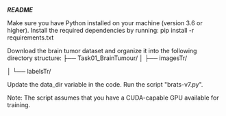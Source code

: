 ***README***

Make sure you have Python installed on your machine (version 3.6 or higher).
Install the required dependencies by running: pip install -r requirements.txt

Download the brain tumor dataset and organize it into the following directory structure:
├── Task01_BrainTumour/
│   ├── imagesTr/

│   └── labelsTr/

Update the data_dir variable in the code.
Run the script "brats-v7.py".

Note: The script assumes that you have a CUDA-capable GPU available for training. 

